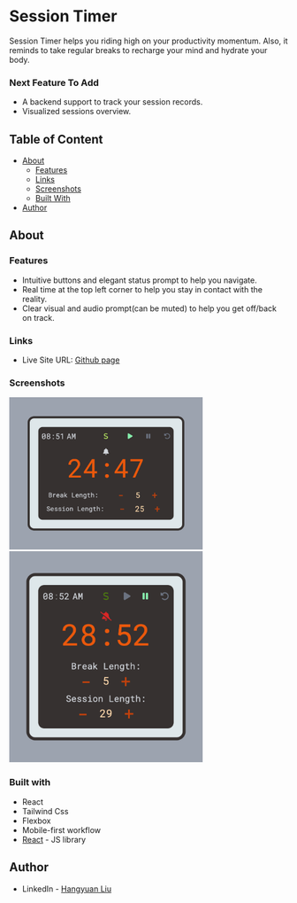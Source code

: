 # Session Timer

Session Timer helps you riding high on your productivity momentum. Also, it reminds to take regular breaks to recharge your mind and hydrate your body.

### Next Feature To Add

- A backend support to track your session records.
- Visualized sessions overview.

## Table of Content

- [About](#about)
  - [Features](#features)
  - [Links](#links)
  - [Screenshots](#screenshots)
  - [Built With](#built-with)
- [Author](#author)

## About

### Features

- Intuitive buttons and elegant status prompt to help you navigate.
- Real time at the top left corner to help you stay in contact with the reality.
- Clear visual and audio prompt(can be muted) to help you get off/back on track.

### Links

- Live Site URL: [Github page](https://llhyuan.github.io/session-timer/)

### Screenshots

<img src="./public/screenshot-1.png" width="350">
<img src="./public/screenshot-2.png" width="350">

### Built with

- React
- Tailwind Css
- Flexbox
- Mobile-first workflow
- [React](https://reactjs.org/) - JS library

## Author

- LinkedIn - [Hangyuan Liu](www.linkedin.com/in/hangyuan-liu-a9282718b)
